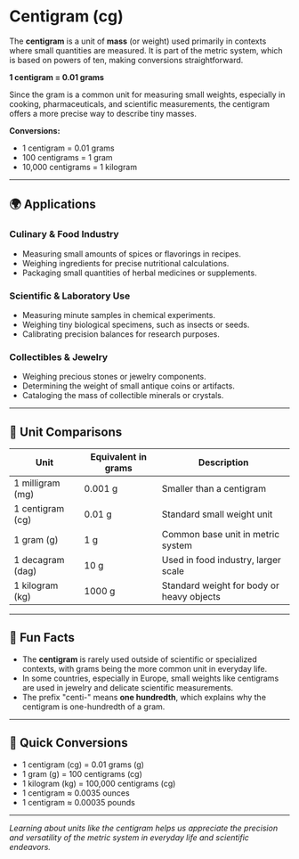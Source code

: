 # Centigram (cg)

The **centigram** is a unit of **mass** (or weight) used primarily in contexts where small quantities are measured. It is part of the metric system, which is based on powers of ten, making conversions straightforward. 

**1 centigram = 0.01 grams**

Since the gram is a common unit for measuring small weights, especially in cooking, pharmaceuticals, and scientific measurements, the centigram offers a more precise way to describe tiny masses. 

**Conversions:**
- 1 centigram = 0.01 grams
- 100 centigrams = 1 gram
- 10,000 centigrams = 1 kilogram

---

## 🌍 Applications

### Culinary & Food Industry
- Measuring small amounts of spices or flavorings in recipes.
- Weighing ingredients for precise nutritional calculations.
- Packaging small quantities of herbal medicines or supplements.

### Scientific & Laboratory Use
- Measuring minute samples in chemical experiments.
- Weighing tiny biological specimens, such as insects or seeds.
- Calibrating precision balances for research purposes.

### Collectibles & Jewelry
- Weighing precious stones or jewelry components.
- Determining the weight of small antique coins or artifacts.
- Cataloging the mass of collectible minerals or crystals.

---

## 📏 Unit Comparisons

| Unit            | Equivalent in grams | Description                         |
|-----------------|----------------------|-------------------------------------|
| 1 milligram (mg) | 0.001 g             | Smaller than a centigram          |
| 1 centigram (cg) | 0.01 g             | Standard small weight unit        |
| 1 gram (g)      | 1 g                  | Common base unit in metric system |
| 1 decagram (dag) | 10 g               | Used in food industry, larger scale |
| 1 kilogram (kg) | 1000 g               | Standard weight for body or heavy objects |

---

## 🌟 Fun Facts

- The **centigram** is rarely used outside of scientific or specialized contexts, with grams being the more common unit in everyday life.
- In some countries, especially in Europe, small weights like centigrams are used in jewelry and delicate scientific measurements.
- The prefix "centi-" means **one hundredth**, which explains why the centigram is one-hundredth of a gram.

---

## 🔄 Quick Conversions

- 1 centigram (cg) = 0.01 grams (g)
- 1 gram (g) = 100 centigrams (cg)
- 1 kilogram (kg) = 100,000 centigrams (cg)
- 1 centigram ≈ 0.0035 ounces
- 1 centigram ≈ 0.00035 pounds

---

*Learning about units like the centigram helps us appreciate the precision and versatility of the metric system in everyday life and scientific endeavors.*